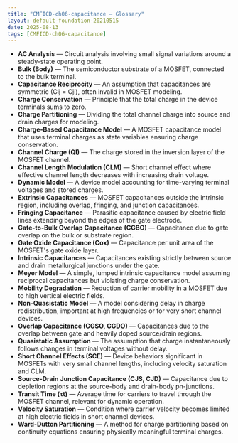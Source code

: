 ```yaml
---
title: "CMFICD-ch06-capacitance — Glossary"
layout: default-foundation-20210515
date: 2025-08-13
tags: [CMFICD-ch06-capacitance]
---
```


- **AC Analysis** — Circuit analysis involving small signal variations around a steady-state operating point.  
- **Bulk (Body)** — The semiconductor substrate of a MOSFET, connected to the bulk terminal.  
- **Capacitance Reciprocity** — An assumption that capacitances are symmetric (Cij = Cji), often invalid in MOSFET modeling.  
- **Charge Conservation** — Principle that the total charge in the device terminals sums to zero.  
- **Charge Partitioning** — Dividing the total channel charge into source and drain charges for modeling.  
- **Charge-Based Capacitance Model** — A MOSFET capacitance model that uses terminal charges as state variables ensuring charge conservation.  
- **Channel Charge (QI)** — The charge stored in the inversion layer of the MOSFET channel.  
- **Channel Length Modulation (CLM)** — Short channel effect where effective channel length decreases with increasing drain voltage.  
- **Dynamic Model** — A device model accounting for time-varying terminal voltages and stored charges.  
- **Extrinsic Capacitances** — MOSFET capacitances outside the intrinsic region, including overlap, fringing, and junction capacitances.  
- **Fringing Capacitance** — Parasitic capacitance caused by electric field lines extending beyond the edges of the gate electrode.  
- **Gate-to-Bulk Overlap Capacitance (CGBO)** — Capacitance due to gate overlap on the bulk or substrate region.  
- **Gate Oxide Capacitance (Cox)** — Capacitance per unit area of the MOSFET's gate oxide layer.  
- **Intrinsic Capacitances** — Capacitances existing strictly between source and drain metallurgical junctions under the gate.  
- **Meyer Model** — A simple, lumped intrinsic capacitance model assuming reciprocal capacitances but violating charge conservation.  
- **Mobility Degradation** — Reduction of carrier mobility in a MOSFET due to high vertical electric fields.  
- **Non-Quasistatic Model** — A model considering delay in charge redistribution, important at high frequencies or for very short channel devices.  
- **Overlap Capacitance (CGSO, CGDO)** — Capacitances due to the overlap between gate and heavily doped source/drain regions.  
- **Quasistatic Assumption** — The assumption that charge instantaneously follows changes in terminal voltages without delay.  
- **Short Channel Effects (SCE)** — Device behaviors significant in MOSFETs with very small channel lengths, including velocity saturation and CLM.  
- **Source-Drain Junction Capacitance (CJS, CJD)** — Capacitance due to depletion regions at the source-body and drain-body pn-junctions.  
- **Transit Time (τt)** — Average time for carriers to travel through the MOSFET channel, relevant for dynamic operation.  
- **Velocity Saturation** — Condition where carrier velocity becomes limited at high electric fields in short channel devices.  
- **Ward-Dutton Partitioning** — A method for charge partitioning based on continuity equations ensuring physically meaningful terminal charges.
